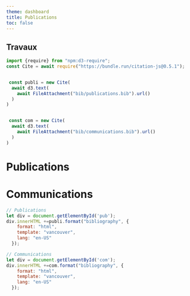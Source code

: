 ```yaml
---
theme: dashboard
title: Publications
toc: false
---
```


## Travaux

```js
import {require} from "npm:d3-require";
const Cite = await require("https://bundle.run/citation-js@0.5.1");


 const publi = new Cite(
  await d3.text(
    await FileAttachment("bib/publications.bib").url()
  )
)


 const com = new Cite(
  await d3.text(
    await FileAttachment("bib/communications.bib").url()
  )
)
```


<div class="grid grid-cols-2">
  <div class="card" id = "pub"><h1>Publications</h1>
</div>
  <div class="card" id = "com"><h1>Communications</h1>
</div>
</div>


```js
// Publications
let div = document.getElementById('pub');
div.innerHTML +=publi.format("bibliography", {
    format: "html",
    template: "vancouver",
    lang: "en-US"
  });


```


```js
// Communications
let div = document.getElementById('com');
div.innerHTML +=com.format("bibliography", {
    format: "html",
    template: "vancouver",
    lang: "en-US"
  });


```

